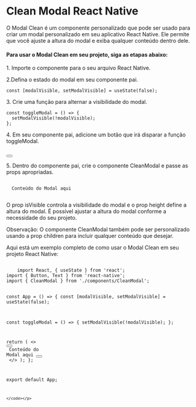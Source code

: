 <!DOCTYPE html>
<html lang="en">
<head>
  <meta charset="UTF-8">
  <meta http-equiv="X-UA-Compatible" content="IE=edge">
  <meta name="viewport" content="width=device-width, initial-scale=1.0">
  <title>Clean Modal</title>
</head>
<body>
  <h1>Clean Modal React Native</h1>
  <p>O Modal Clean é um componente personalizado que pode ser usado para criar um modal personalizado em seu    aplicativo React Native. Ele permite que você ajuste a altura do modal e exiba qualquer conteúdo dentro dele.</p>
<h4>Para usar o Modal Clean em seu projeto, siga as etapas abaixo:</h4>
  <p>1. Importe o componente para o seu arquivo React Native.</p>
  <p>2.Defina o estado do modal em seu componente pai.</p>
  <p><code>const [modalVisible, setModalVisible] = useState(false);
</code></p>
  <p>3. Crie uma função para alternar a visibilidade do modal.</p>
  <p><code>const toggleModal = () => {
  setModalVisible(!modalVisible);
};
</code></p>
  <p>4. Em seu componente pai, adicione um botão que irá disparar a função toggleModal.</p>
  <p><code>
</code><Button title="Abrir Modal" onPress={toggleModal}></Button></p>
  <p>5. Dentro do componente pai, crie o componente CleanModal e passe as props apropriadas.</p>
   <p><code><CleanModal isVisible={modalVisible} height={300}>
  <Text>Conteúdo do Modal aqui</Text>
</CleanModal>
</code></p>
  <p>O prop isVisible controla a visibilidade do modal e o prop height define a altura do modal. É possível ajustar a altura do modal conforme a necessidade do seu projeto.

Observação: O componente CleanModal também pode ser personalizado usando a prop children para incluir qualquer conteúdo que desejar.

Aqui está um exemplo completo de como usar o Modal Clean em seu projeto React Native:</p>
  <p><code>
    import React, { useState } from 'react';
import { Button, Text } from 'react-native';
import { CleanModal } from './components/CleanModal';

const App = () => {
  const [modalVisible, setModalVisible] = useState(false);

  const toggleModal = () => {
    setModalVisible(!modalVisible);
  };

  return (
    <>
      <Button title="Abrir Modal" onPress={toggleModal}></Button>
      <CleanModal isVisible={modalVisible} height={300}>
        <Text>Conteúdo do Modal aqui</Text>
        <Button title="Fechar" onPress={toggleModal}></Button>
      </CleanModal>
    </>
  );
};

export default App;

    </code></p>
</body>
</html>
